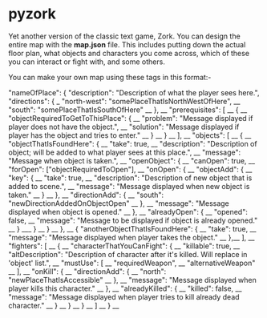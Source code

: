 # pyzork
Yet another version of the classic text game, Zork.
You can design the entire map with the __map.json__ file. This includes putting down the actual floor plan, what objects and characters you come across, which of these you can interact or fight with, and some others.

You can make your own map using these tags in this format:-

"nameOfPlace": { 
	"description": "Description of what the player sees here.",
	"directions": { _
	  "north-west": "somePlaceThatIsNorthWestOfHere", __
	  "south": "somePlaceThatIsSouthOfHere" __
	}, __
	"prerequisites": [ __
	  { __
		"objectRequiredToGetToThisPlace": { __
		  "problem": "Message displayed if player does not have the object.", __
		  "solution": "Message displayed if player has the object and tries to enter." __
		} __
	  } __
	], __
	"objects": [ __
	  { __
		"objectThatIsFoundHere": { __
		  "take": true, __
		  "description": "Description of object; will be added to what player sees at this place.", __
		  "message": "Message when object is taken.", __
		  "openObject": { __
				"canOpen": true, __
				"forOpen": ["objectRequiredToOpen"], __
				"onOpen": { __
					"objectAdd": { __
						"key": { __
							"take": true, __
							"description": "Description of new object that is added to scene.", __
							"message": "Message displayed when new object is taken." __
						} __
					}, __
					"directionAdd": { __
						"south": "newDirectionAddedOnObjectOpen" __
					}, __
					"message": "Message displayed when object is opened." __
				}, __
	   		        "alreadyOpen": { __
					"opened": false, __
					"message": "Message to be displayed if object is already opened." __
				} ___
		  } __
		} __
	  }, __
	  {
		"anotherObjectThatIsFoundHere": { __
		  "take": true, __
		  "message": "Message displayed when player takes the object." __
	  },__
	], __
	"fighters": [ __
	{ __
	  "characterThatYouCanFight": { __
		"killable": true, __
		"altDescription": "Description of character after it's killed. Will replace in 'object' list.", __
		"mustUse": [ __
			"requiredWeapon", __
			"alternativeWeapon" __
		], __
		"onKill": { __
			"directionAdd": { __
				"north": "newPlaceThatIsAccessible" __
			}, __
			"message": "Message displayed when player kills this character." __
		}, __
		"alreadyKilled": { __
			"killed": false, __
			"message": "Message displayed when player tries to kill already dead character." __
		} __
	  } __
	} __
	] __
} __


